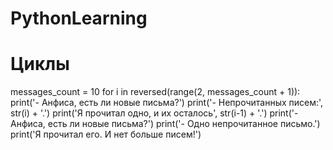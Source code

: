 # PythonLearning

# Циклы

messages_count = 10
for i in reversed(range(2, messages_count + 1)):
    print('- Анфиса, есть ли новые письма?')
    print('- Непрочитанных писем:', str(i) + '.')
    print('Я прочитал одно, и их осталось', str(i-1) + '.')
print('- Анфиса, есть ли новые письма?')
print('- Одно непрочитанное письмо.')
print('Я прочитал его. И нет больше писем!')
